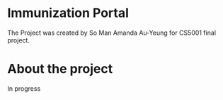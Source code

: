 # Immunization Portal
The Project was created by So Man Amanda Au-Yeung for CS5001 final project.

# About the project
In progress
